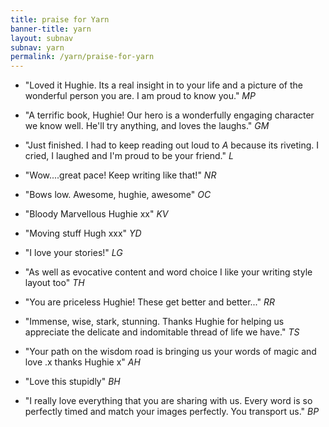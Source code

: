 ```yaml
---
title: praise for Yarn 
banner-title: yarn
layout: subnav
subnav: yarn
permalink: /yarn/praise-for-yarn
---
```


- "Loved it Hughie. Its a real insight in to your life and a picture of the wonderful person you are. I am proud to know you." _MP_

- "A terrific book, Hughie! Our hero is a wonderfully engaging character we know well. He'll try anything, and loves the laughs." _GM_

- "Just finished. I had to keep reading out loud to _A_ because its riveting. I cried, I laughed and I'm proud to be your friend." _L_

- "Wow....great pace! Keep writing like that!" _NR_

- "Bows low. Awesome, hughie, awesome" _OC_

- "Bloody Marvellous Hughie xx" _KV_

- "Moving stuff Hugh xxx" _YD_

- "I love your stories!" _LG_

- "As well as evocative content and word choice I like your writing style layout too" _TH_

- "You are priceless Hughie! These get better and better..." _RR_

- "Immense, wise, stark, stunning. Thanks Hughie for helping us appreciate the delicate and indomitable thread of life we have." _TS_

- "Your path on the wisdom road is bringing us your words of magic and love .x thanks Hughie x" _AH_

- "Love this stupidly" _BH_

- "I really love everything that you are sharing with us. Every word is so perfectly timed and match your images perfectly. You transport us." _BP_
